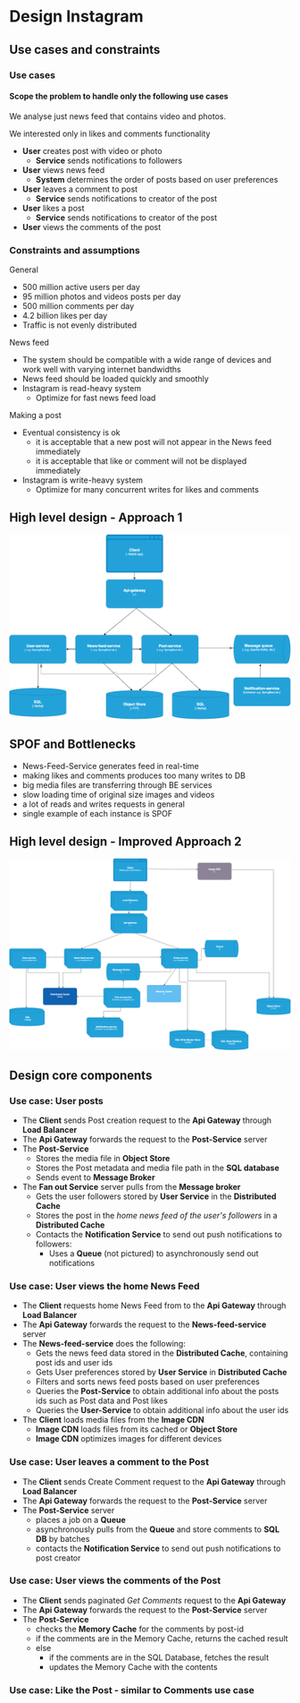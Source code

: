 # Design Instagram

## Use cases and constraints

### Use cases

#### Scope the problem to handle only the following use cases

We analyse just news feed that contains video and photos. 

We interested only in likes and comments functionality

* **User** creates post with video or photo
  * **Service** sends notifications to followers
* **User** views news feed
  * **System** determines the order of posts based on user preferences
* **User** leaves a comment to post
  *  **Service** sends notifications to creator of the post
* **User** likes a post 
  *  **Service** sends notifications to creator of the post
* **User** views the comments of the post

### Constraints and assumptions

General

* 500 million active users per day
* 95 million photos and videos posts per day
* 500 million comments per day
* 4.2 billion likes per day
* Traffic is not evenly distributed


News feed

* The system should be compatible with a wide range of devices and work well with varying internet bandwidths
* News feed should be loaded quickly and smoothly
* Instagram is read-heavy system
    * Optimize for fast news feed load

Making a post
* Eventual consistency is ok
  * it is acceptable that a new post will not appear in the News feed immediately
  * it is acceptable that like or comment will not be displayed immediately
* Instagram is write-heavy system
  * Optimize for many concurrent writes for likes and comments
  
## High level design - Approach 1
![Instagram.drawio.png](Instagram.drawio.png)
## SPOF and Bottlenecks
* News-Feed-Service generates feed in real-time
* making likes and comments produces too many writes to DB
* big media files are transferring through BE services
* slow loading time of original size images and videos
* a lot of reads and writes requests in general
* single example of each instance is SPOF

## High level design - Improved Approach 2
![Scalable Instagram.drawio.png](Scalable%20Instagram.drawio.png)
## Design core components

### Use case: User posts
* The **Client** sends Post creation request to the **Api Gateway** through **Load Balancer**
* The **Api Gateway** forwards the request to the **Post-Service** server
* The **Post-Service** 
  * Stores the media file in **Object Store**
  * Stores the Post metadata and media file path in the **SQL database**
  * Sends event to **Message Broker**
* The **Fan out Service** server pulls from the **Message broker**
  * Gets the user followers stored by **User Service** in the **Distributed Cache**
  * Stores the post in the *home news feed of the user's followers* in a **Distributed Cache**
  * Contacts the **Notification Service** to send out push notifications to followers:
    * Uses a **Queue** (not pictured) to asynchronously send out notifications

### Use case: User views the home News Feed

* The **Client** requests home News Feed from to the **Api Gateway** through **Load Balancer**
* The **Api Gateway** forwards the request to the **News-feed-service** server
* The **News-feed-service** does the following:
  * Gets the news feed data stored in the **Distributed Cache**, containing post ids and user ids
  * Gets User preferences stored by **User Service** in **Distributed Cache**
  * Filters and sorts news feed posts based on user preferences
  * Queries the **Post-Service** to obtain additional info about the posts ids such as Post data and Post likes
  * Queries the **User-Service** to obtain additional info about the user ids
* The **Client** loads media files from the **Image CDN**
  * **Image CDN** loads files from its cached or **Object Store**
  * **Image CDN** optimizes images for different devices

### Use case: User leaves a comment to the Post

* The **Client**  sends Create Comment request to the **Api Gateway** through **Load Balancer**
* The **Api Gateway** forwards the request to the **Post-Service** server
* The **Post-Service** server 
  * places a job on a **Queue**
  * asynchronously pulls from the **Queue** and store comments to **SQL DB** by batches
  * contacts the **Notification Service** to send out push notifications to post creator


### Use case: User views the comments of the Post
* The **Client** sends paginated *Get Comments* request to the **Api Gateway**
* The **Api Gateway** forwards the request to the **Post-Service** server
* The **Post-Service** 
  * checks the **Memory Cache** for the comments by post-id 
  * if the comments are in the Memory Cache, returns the cached result
  * else
    * if the comments are in the SQL Database, fetches the result
    * updates the Memory Cache with the contents


### Use case: Like the Post - similar to Comments use case

